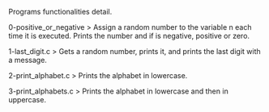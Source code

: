 Programs functionalities detail.

0-positive_or_negative > Assign a random number to the variable n each time it is executed. Prints the number and if is negative, positive or zero.

1-last_digit.c > Gets a random number, prints it, and prints the last digit with a message.

2-print_alphabet.c > Prints the alphabet in lowercase.

3-print_alphabets.c > Prints the alphabet in lowercase and then in uppercase.
